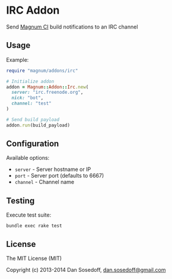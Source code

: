 # IRC Addon

Send [Magnum CI](http://magnum-ci.com) build notifications to an IRC channel

## Usage

Example:

```ruby
require "magnum/addons/irc"

# Initialize addon
addon = Magnum::Addon::Irc.new(
  server: "irc.freenode.org", 
  nick: "bot", 
  channel: "test"
)

# Send build payload
addon.run(build_payload)
```

## Configuration

Available options:

- `server`   - Server hostname or IP
- `port`     - Server port (defaults to 6667)
- `channel`  - Channel name

## Testing

Execute test suite:

```
bundle exec rake test
```

## License

The MIT License (MIT)

Copyright (c) 2013-2014 Dan Sosedoff, dan.sosedoff@gmail.com